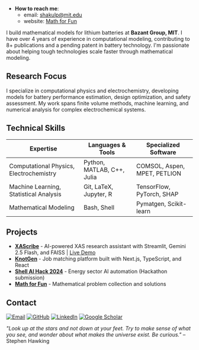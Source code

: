- **How to reach me**:  
  * email: shakulp@mit.edu  
  * website: [Math for Fun](https://oscuro-phoenix.github.io/math-for-fun/)

I build mathematical models for lithium batteries at **Bazant Group, MIT**. I have over 4 years of experience in computational modeling, contributing to 8+ publications and a pending patent in battery technology. I'm passionate about helping tough technologies scale faster through mathematical modeling.

## Research Focus

I specialize in computational physics and electrochemistry, developing models for battery performance estimation, design optimization, and safety assessment. My work spans finite volume methods, machine learning, and numerical analysis for complex electrochemical systems.

## Technical Skills

| **Expertise** | **Languages & Tools** | **Specialized Software** |
|---------------|----------------------|-------------------------|
| Computational Physics, Electrochemistry | Python, MATLAB, C++, Julia | COMSOL, Aspen, MPET, PETLION |
| Machine Learning, Statistical Analysis | Git, LaTeX, Jupyter, R | TensorFlow, PyTorch, SHAP |
| Mathematical Modeling | Bash, Shell | Pymatgen, Scikit-learn |

## Projects

- **[XAScribe](https://github.com/Oscuro-Phoenix/xascribe)** - AI-powered XAS research assistant with Streamlit, Gemini 2.5 Flash, and FAISS | [Live Demo](https://xascribe-mqr9ykb3xgrabj4msihmvx.streamlit.app/)
- **[KnotGen](https://github.com/Oscuro-Phoenix/knotgen)** - Job matching platform built with Next.js, TypeScript, and React
- **[Shell AI Hack 2024](https://github.com/Oscuro-Phoenix/shellaihack2024)** - Energy sector AI automation (Hackathon submission)
- **[Math for Fun](https://oscuro-phoenix.github.io/math-for-fun/)** - Mathematical problem collection and solutions

## Contact

[![Email](https://img.shields.io/badge/Email-shakulp@mit.edu-blue?style=flat-square&logo=gmail)](mailto:shakulp@mit.edu)
[![GitHub](https://img.shields.io/badge/GitHub-@oscuro--phoenix-black?style=flat-square&logo=github)](https://github.com/oscuro-phoenix)
[![LinkedIn](https://img.shields.io/badge/LinkedIn-Connect-blue?style=flat-square&logo=linkedin)](https://linkedin.com/in/shakul-pathak)
[![Google Scholar](https://img.shields.io/badge/Google_Scholar-Citations-green?style=flat-square&logo=google-scholar)](https://scholar.google.com/citations?hl=en&user=6gel9QYAAAAJ&view_op=list_works&sortby=pubdate)

*"Look up at the stars and not down at your feet. Try to make sense of what you see, and wonder about what makes the universe exist. Be curious."* – Stephen Hawking



